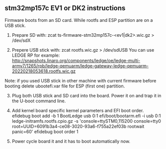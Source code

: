 stm32mp157c EV1 or DK2 instructions
-----------------------------------

Firmware boots from an SD card. While rootfs and ESP partition
are on a USB stick.

1. Prepare SD with:
zcat ts-firmware-stm32mp157c-<ev1|dk2>.wic.gz > /dev/sdX

2. Prepere USB stick with:
zcat rootfs.wic.gz > /dev/sdUSB
You can use LEDGE RP for example:
http://snapshots.linaro.org/components/ledge/oe/ledge-multi-armv7/1265/rpb/ledge-qemuarm/ledge-gateway-ledge-qemuarm-20220218053618.rootfs.wic.gz

Note: if you used USB stick in other machine with current firmware before booting delete ubootefi.var file for ESP (first one) partition.

3. Plug both USB stick and SD card into the board. Power it on and trap it in the U-boot command line.

4. Add kernel board specific kernel parameters and EFI boot order.
efidebug boot add -b 1 BootLedge usb 0:1 efi/boot/bootarm.efi -i usb 0:1 ledge-initramfs.rootfs.cpio.gz -s 'console=ttySTM0,115200 console=tty0 root=UUID=6091b3a4-ce08-3020-93a6-f755a22ef03b rootwait panic=60'
efidebug boot order 1

5. Power cycle board it and it has to boot automatically now.
